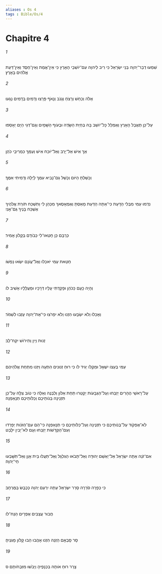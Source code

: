 ```yaml
---
aliases : Os 4
tags : Bible/Os/4
---
```


# Chapitre 4

###### 1
שִׁמְעוּ דְבַר־יְהוָה בְּנֵי יִשְׂרָאֵל כִּי רִיב לַיהוָה עִם־יֹושְׁבֵי הָאָרֶץ כִּי אֵין־אֱמֶת וְאֵין־חֶסֶד וְאֵין־דַּעַת אֱלֹהִים בָּאָרֶץ׃
###### 2
אָלֹה וְכַחֵשׁ וְרָצֹחַ וְגָנֹב וְנָאֹף פָּרָצוּ וְדָמִים בְּדָמִים נָגָעוּ׃
###### 3
עַל־כֵּן תֶּאֱבַל הָאָרֶץ וְאֻמְלַל כָּל־יֹושֵׁב בָּהּ בְּחַיַּת הַשָּׂדֶה וּבְעֹוף הַשָּׁמָיִם וְגַם־דְּגֵי הַיָּם יֵאָסֵפוּ׃
###### 4
אַךְ אִישׁ אַל־יָרֵב וְאַל־יֹוכַח אִישׁ וְעַמְּךָ כִּמְרִיבֵי כֹהֵן׃
###### 5
וְכָשַׁלְתָּ הַיֹּום וְכָשַׁל גַּם־נָבִיא עִמְּךָ לָיְלָה וְדָמִיתִי אִמֶּךָ׃
###### 6
נִדְמוּ עַמִּי מִבְּלִי הַדָּעַת כִּי־אַתָּה הַדַּעַת מָאַסְתָּ וְאֶמְאָסְאךָ מִכַּהֵן לִי וַתִּשְׁכַּח תֹּורַת אֱלֹהֶיךָ אֶשְׁכַּח בָּנֶיךָ גַּם־אָנִי׃
###### 7
כְּרֻבָּם כֵּן חָטְאוּ־לִי כְּבֹודָם בְּקָלֹון אָמִיר׃
###### 8
חַטַּאת עַמִּי יֹאכֵלוּ וְאֶל־עֲוֹנָם יִשְׂאוּ נַפְשֹׁו׃
###### 9
וְהָיָה כָעָם כַּכֹּהֵן וּפָקַדְתִּי עָלָיו דְּרָכָיו וּמַעֲלָלָיו אָשִׁיב לֹו׃
###### 10
וְאָכְלוּ וְלֹא יִשְׂבָּעוּ הִזְנוּ וְלֹא יִפְרֹצוּ כִּי־אֶת־יְהוָה עָזְבוּ לִשְׁמֹר׃
###### 11
זְנוּת וְיַיִן וְתִירֹושׁ יִקַּח־לֵב׃
###### 12
עַמִּי בְּעֵצֹו יִשְׁאָל וּמַקְלֹו יַגִּיד לֹו כִּי רוּחַ זְנוּנִים הִתְעָה וַיִּזְנוּ מִתַּחַת אֱלֹהֵיהֶם׃
###### 13
עַל־רָאשֵׁי הֶהָרִים יְזַבֵּחוּ וְעַל־הַגְּבָעֹות יְקַטֵּרוּ תַּחַת אַלֹּון וְלִבְנֶה וְאֵלָה כִּי טֹוב צִלָּהּ עַל־כֵּן תִּזְנֶינָה בְּנֹותֵיכֶם וְכַלֹּותֵיכֶם תְּנָאַפְנָה׃
###### 14
לֹא־אֶפְקֹוד עַל־בְּנֹותֵיכֶם כִּי תִזְנֶינָה וְעַל־כַּלֹּותֵיכֶם כִּי תְנָאַפְנָה כִּי־הֵם עִם־הַזֹּנֹות יְפָרֵדוּ וְעִם־הַקְּדֵשֹׁות יְזַבֵּחוּ וְעָם לֹא־יָבִין יִלָּבֵט׃
###### 15
אִם־זֹנֶה אַתָּה יִשְׂרָאֵל אַל־יֶאְשַׁם יְהוּדָה וְאַל־תָּבֹאוּ הַגִּלְגָּל וְאַל־תַּעֲלוּ בֵּית אָוֶן וְאַל־תִּשָּׁבְעוּ חַי־יְהוָה׃
###### 16
כִּי כְּפָרָה סֹרֵרָה סָרַר יִשְׂרָאֵל עַתָּה יִרְעֵם יְהוָה כְּכֶבֶשׂ בַּמֶּרְחָב׃
###### 17
חֲבוּר עֲצַבִּים אֶפְרָיִם הַנַּח־לֹו׃
###### 18
סָר סָבְאָם הַזְנֵה הִזְנוּ אָהֲבוּ הֵבוּ קָלֹון מָגִנֶּיהָ׃
###### 19
צָרַר רוּחַ אֹותָהּ בִּכְנָפֶיהָ וְיֵבֹשׁוּ מִזִּבְחֹותָם׃ ס
